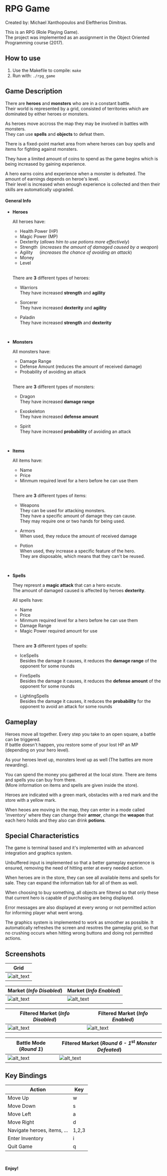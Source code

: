 # RPG Game

Created by: Michael Xanthopoulos and Eleftherios Dimitras.

This is an RPG (Role Playing Game). \
The project was implemented as an assignment in the Object Oriented Programming course (2017).


## How to use

1. Use the Makefile to compile: `make`
2. Run with: `./rpg_game`

## Game Description

There are **heroes** and **monsters** who are in a constant battle. \
Their world is represented by a grid, consisted of territories which are dominated by either heroes or monsters. 

As heroes move accross the map they may be involved in battles with monsters. \
They can use **spells** and **objects** to defeat them. 

There is a fixed-point market area from where heroes can buy spells and items for fighting against monsters. 

They have a limited amount of coins to spend as the game begins which is being increased by gaining experience. 

A hero earns coins and experience when a monster is defeated. The amount of earnings depends on heroe's level. \
Their level is increased when enough experience is collected and then their skills are automatically upgraded.
<br>

#### General Info

- **Heroes**

  All heroes have:
    - Health Power (HP)
    - Magic Power  (MP)
    - Dexterity (_allows him to use potions more effectively_)
    - Strength &nbsp;(_increases the amount of damaged caused by a weapon_)
    - Agility &emsp;&nbsp;(_increases the chance of avoiding an attack_)
    - Money
    - Level
  <br>
  
  There are **3** different types of heroes:
  - Warriors \
    They have increased **strength** and **agility**
    
  - Sorcerer \
    They have increased **dexterity** and **agility**
    
  - Paladin \
    They have increased **strength** and **dexterity**
<br>
    
- **Monsters**

  All monsters have:
    - Damage Range
    - Defense Amount (reduces the amount of received damage)
    - Probability of avoiding an attack
    <br>
  
  There are **3** different types of monsters:
  - Dragon \
    They have increased **damage range**
    
  - Exoskeleton \
    They have increased **defense amount**
    
  - Spirit \
    They have increased **probability** of avoiding an attack
<br>
    
- **Items**

  All items have:
    - Name
    - Price
    - Minmum required level for a hero before he can use them
    <br>
  
  There are **3** different types of items:
  - Weapons \
    They can be used for attacking monsters. \
    They have a specific amount of damage they can cause. \
    They may require one or two hands for being used.
    
  - Armors \
    When used, they reduce the amount of received damage
    
  - Potion \
    When used, they increase a specific feature of the hero. \
    They are disposable, which means that they can't be reused.
<br>
    
- **Spells**

  They represnt a **magic attack** that can a hero excute. \
  The amount of damaged caused is affected by heroes **dexterity**.
  
  All spells have:
    - Name
    - Price
    - Minmum required level for a hero before he can use them
    - Damage Range
    - Magic Power required amount for use
    <br>
  
  There are **3** different types of spells:
  - IceSpells \
    Besides the damage it causes, it reduces the **damage range** of the opponent for some rounds
    
  - FireSpells \
    Besides the damage it causes, it reduces the **defense amount** of the opponent for some rounds
    
  - LightingSpells \
    Besides the damage it causes, it reduces the **probability** for the opponent to avoid an attack for some rounds

## Gameplay

Heroes move all together. Every step you take to an open square, a battle can be triggered. \
If battle doesn't happen, you restore some of your lost HP an MP (depending on your hero level).

As your heroes level up, monsters level up as well (The battles are more rewarding).

You can spend the money you gathered at the local store. There are items and spells you can buy from there. \
(More information on items and spells are given inside the store).

Heroes are indicated with a green mark, obstacles with a red mark and the store with a yellow mark.

When heoes are moving in the map, they can enter in a mode called 'inventory' where they can change their **armor**, change the **weapon** that each hero holds and they also can drink **potions**.
<br>

## Special Characteristics

The game is terminal based and it's implemented with an advanced integration and graphics system.

Unbuffered input is implemented so that a better gameplay experience is ensured, removing the need of hitting enter at every needed action.

When heroes are in the store, they can see all available items and spells for sale. They can expand the information tab for all of them as well.

When choosing to buy something, all objects are filtered so that only these that current hero is capable of purchasing are being displayed.

Error messages are also displayed at every wrong or not permitted action for informing player what went wrong.

The graphics system is implemented to work as smoother as possible. It automatically refreshes the screen and resotres the gameplay grid, so that no crushing occurs when hitting wrong buttons and doing not permitted actions.
<br>

## Screenshots

| Grid |
|------|
| ![alt_text](https://github.com/MichaelXanth/RPG_Game/blob/master/Screenshots/grid.png) |


| Market (_Info Disabled_) | Market (_Info Enabled_)  |
|--|--|
| ![alt_text](https://github.com/MichaelXanth/RPG_Game/blob/master/Screenshots/market_no_info.png) | ![alt_text](https://github.com/MichaelXanth/RPG_Game/blob/master/Screenshots/market_info.png) |


| Filtered Market (_Info Disabled_) | Filtered Market (_Info Enabled_)  |
|--|--|
| ![alt_text](https://github.com/MichaelXanth/RPG_Game/blob/master/Screenshots/market_filtered_no_info.png) | ![alt_text](https://github.com/MichaelXanth/RPG_Game/blob/master/Screenshots/market_filtered_info.png) |

| Battle Mode (_Round 1_) | Filtered Market (_Round 6 - 1_<sup><b>st</b></sup> _Monster Defeated_)  |
|--|--|
| ![alt_text](https://github.com/MichaelXanth/RPG_Game/blob/master/Screenshots/battle_mode_round1.png) | ![alt_text](https://github.com/MichaelXanth/RPG_Game/blob/master/Screenshots/battle_mode_round6_defeated_monster.png) |

## Key Bindings

Action                      | Key
----------------------------|----
Move Up                     | w
Move Down                   | s
Move Left                   | a
Move Right                  | d
Navigate heroes, items, ... | 1,2,3
Enter Inventory             | i
Quit Game                   | q

<br> 

**Enjoy!**
